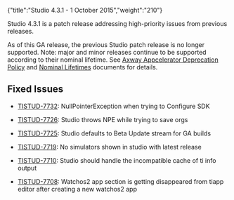 {"title":"Studio 4.3.1 - 1 October 2015","weight":"210"}

Studio 4.3.1 is a patch release addressing high-priority issues from previous releases.

As of this GA release, the previous Studio patch release is no longer supported. Note: major and minor releases continue to be supported according to their nominal lifetime. See [Axway Appcelerator Deprecation Policy](/docs/appc/AMPLIFY_Appcelerator_Services_Overview/Axway_Appcelerator_Deprecation_Policy/) and [Nominal Lifetimes](/docs/appc/AMPLIFY_Appcelerator_Services_Overview/Axway_Appcelerator_Product_Lifecycle/#nominal-lifetimes) documents for details.

## Fixed Issues

* [TISTUD-7732](https://jira.appcelerator.org/browse/TISTUD-7732): NullPointerException when trying to Configure SDK

* [TISTUD-7726](https://jira.appcelerator.org/browse/TISTUD-7726): Studio throws NPE while trying to save orgs

* [TISTUD-7725](https://jira.appcelerator.org/browse/TISTUD-7725): Studio defaults to Beta Update stream for GA builds

* [TISTUD-7719](https://jira.appcelerator.org/browse/TISTUD-7719): No simulators shown in studio with latest release

* [TISTUD-7710](https://jira.appcelerator.org/browse/TISTUD-7710): Studio should handle the incompatible cache of ti info output

* [TISTUD-7708](https://jira.appcelerator.org/browse/TISTUD-7708): Watchos2 app section is getting disappeared from tiapp editor after creating a new watchos2 app
